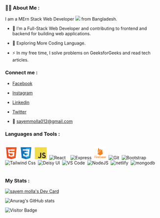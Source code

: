 ### 👨‍💻️ About Me :

I am a MErn Stack Web Developer <img src="https://media.giphy.com/media/WUlplcMpOCEmTGBtBW/giphy.gif" width="30"> from Bangladesh.

- 🔭 I’m a Full-Stack Web Developer and contributing to frontend and backend for building web applications.

- 🌱 Exploring More Coding Language.

- ⚡ In my free time, I solve problems on GeeksforGeeks and read tech articles.

### Connect me :

- <a href="https://www.facebook.com/elreydediablo7/">Facebook</a>
- <a href="https://www.instagram.com/dev.sayem.molla/">Instagram</a>
- <a href="https://www.linkedin.com/in/sayem-molla-devsm/">Linkedin</a>
- <a href="https://twitter.com/SayemMolla10">Twitter</a>

- 📧 sayemmolla012@gmail.com

### Languages and Tools :

<br/>
<div>
  <img src="https://raw.githubusercontent.com/devicons/devicon/1119b9f84c0290e0f0b38982099a2bd027a48bf1/icons/html5/html5-original.svg" title="HTML5" alt="HTML5" width="40" height="40"/>&nbsp;
  <img src="https://raw.githubusercontent.com/devicons/devicon/1119b9f84c0290e0f0b38982099a2bd027a48bf1/icons/css3/css3-original.svg" title="CSS" alt="CSS" width="40" height="40"/>&nbsp;
  <img src="https://raw.githubusercontent.com/devicons/devicon/1119b9f84c0290e0f0b38982099a2bd027a48bf1/icons/javascript/javascript-original.svg" title="Js" alt="Js" width="40" height="40"/>&nbsp;
  <img src="https://cdn-icons-png.flaticon.com/512/1260/1260667.png" title="React" alt="React " width="40" height="40"/>&nbsp;
  &nbsp;
  <img src="https://encrypted-tbn0.gstatic.com/images?q=tbn:ANd9GcR81s2BetKvsvix5szaKt2gQyX12huNnD7TdA&usqp=CAU" title="Express" alt="Express" width="40" height="40"/>&nbsp;
  <img src="https://raw.githubusercontent.com/devicons/devicon/1119b9f84c0290e0f0b38982099a2bd027a48bf1/icons/firebase/firebase-plain-wordmark.svg" title="Firebase" alt="Firebase" width="40" height="40"/>&nbsp;
  <img src="https://cdn-icons-png.flaticon.com/512/4494/4494748.png" title="git" alt="Git" width="40" height="40"/>&nbsp;
  <img src="https://cdn-icons-png.flaticon.com/512/5968/5968672.png" title="Bootstrap" alt="Bootstrap" width="40" height="40"/>&nbsp;
  <img src="https://encrypted-tbn0.gstatic.com/images?q=tbn:ANd9GcSS_ZSJLXJYoX4zQOH9YL_6R1wXSPArKxnMKQ&usqp=CAU" title="Tailwind Css" alt="Tailwind Css" width="40" height="40"/>&nbsp;
  <img src="https://res.cloudinary.com/dynrld3nm/image/upload/v1657914796/guntxjakka.me/techstack/daisyui_hvjkhf.png" title="Daisy UI"  alt="Deisy UI" width="40" height="40"/>&nbsp;
  <img src="https://www.kindpng.com/picc/m/13-131015_visual-studio-code-logo-hd-png-download.png" title="VS Code"  alt="VS Code" width="40" height="40"/>&nbsp;
  <img src="https://t3.ftcdn.net/jpg/03/52/67/82/240_F_352678266_NFcwIwhhY76mkQItT4lCxyxcCTP3LgvY.jpg" title="NodeJS" alt="NodeJS" width="40" height="40"/>&nbsp;
  <img src="https://cdn.iconscout.com/icon/free/png-256/netlify-3628945-3030170.png" title="netlify " alt="netlify " width="40" height="40"/>&nbsp;
  <img src="https://ih1.redbubble.net/image.438910675.6211/st,small,507x507-pad,600x600,f8f8f8.u2.jpg" title="mongodb " alt="mongodb " width="40" height="40"/>&nbsp;
</div>
<br/>

### My Stats :
<a href="https://app.daily.dev/developersayem"><img src="https://api.daily.dev/devcards/e3b57b11eea744de80641bd5c9f3d09f.png?r=ad6" width="400" alt="sayem molla's Dev Card"/></a>

![Anurag's GitHub stats](https://github-readme-stats.vercel.app/api?username=developersayem&show_icons=true&theme=radical)

![Visitor Badge](https://visitor-badge.laobi.icu/badge?page_id=devsayemmolla.ludehsar)
